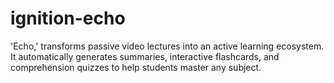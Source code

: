 # ignition-echo
'Echo,' transforms passive video lectures into an active learning ecosystem. It automatically generates summaries, interactive flashcards, and comprehension quizzes to help students master any subject.
